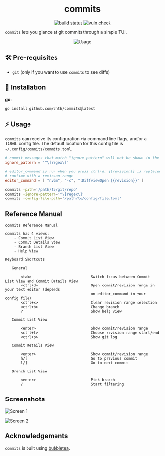 <p align="center">
  <h1 align="center">commits</h1>
  <p align="center">
    <a href="https://github.com/dhth/commits/actions/workflows/main.yml"><img alt="build status" src="https://img.shields.io/github/actions/workflow/status/dhth/commits/main.yml?style=flat-square"></a>
    <a href="https://github.com/dhth/commits/actions/workflows/vulncheck.yml"><img alt="vuln check" src="https://img.shields.io/github/actions/workflow/status/dhth/commits/vulncheck.yml?style=flat-square&label=vulncheck"></a>
  </p>
</p>

`commits` lets you glance at git commits through a simple TUI.

<p align="center">
  <img src="https://tools.dhruvs.space/images/commits/commits.gif" alt="Usage" />
</p>

🛠️ Pre-requisites
---

- `git` (only if you want to use `commits` to see diffs)

💾 Installation
---

**go**:

```sh
go install github.com/dhth/commits@latest
```

⚡️ Usage
---

`commits` can receive its configuration via command line flags, and/or a TOML
config file. The default location for this config file is
`~/.config/commits/commits.toml`.

```toml
# commit messages that match "ignore_pattern" will not be shown in the TUI list
ignore_pattern = '^\[regex\]'

# editor_command is run when you press ctrl+d; {{revision}} is replaced at
# runtime with a revision range
editor_command = [ "nvim", "-c", ":DiffviewOpen {{revision}}" ]
```

```bash
commits -path='/path/to/git/repo'
commits -ignore-pattern='^\[regex\]'
commits -config-file-path='/path/to/config/file.toml'
```

Reference Manual
---

```
commits Reference Manual

commits has 4 views:
    - Commit List View
    - Commit Details View
    - Branch List View
    - Help View

Keyboard Shortcuts

   General

       <tab>                           Switch focus between Commit List View and Commit Details View
       <ctrl+d>                        Open commit/revision range in your text editor (depends
                                       on editor_command in your config file)
       <ctrl+x>                        Clear revision range selection
       <ctrl+b>                        Change branch
       ?                               Show help view

   Commit List View

       <enter>                         Show commit/revision range
       <ctrl+t>                        Choose revision range start/end
       <ctrl+p>                        Show git log

   Commit Details View

       <enter>                         Show commit/revision range
       h/[                             Go to previous commit
       l/]                             Go to next commit

   Branch List View

       <enter>                         Pick branch
       /                               Start filtering

```

Screenshots
---

![Screen 1](https://tools.dhruvs.space/images/commits/commits-1.png)

![Screen 2](https://tools.dhruvs.space/images/commits/commits-2.png)

Acknowledgements
---

`commits` is built using [bubbletea][1].

[1]: https://github.com/charmbracelet/bubbletea
